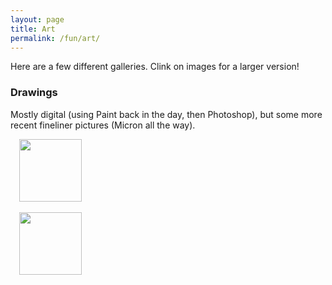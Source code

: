 ```yaml
---
layout: page
title: Art
permalink: /fun/art/
---
```


Here are a few different galleries. Clink on images for a
larger version!

### Drawings

Mostly digital (using Paint back in the day, then Photoshop), but some
more recent fineliner pictures (Micron all the way).

<div class="separator" style="clear: both;">
<a href="/assets/art/drawing/antenna.jpg" imageanchor="1" style="margin-left:
1em; margin-right: 1em;"><img border="0" width="100"
src="https://hapax.github.io/assets/art/drawing/antenna.jpg"
/></a></div><br />

<div class="separator" style="clear: both;">
<a href="/assets/art/drawing/cone.jpg" imageanchor="1" style="margin-left: 1em; margin-right: 1em;"><img border="0" width="100" src="https://hapax.github.io/assets/art/drawing/cone.jpg" /></a></div><br />

